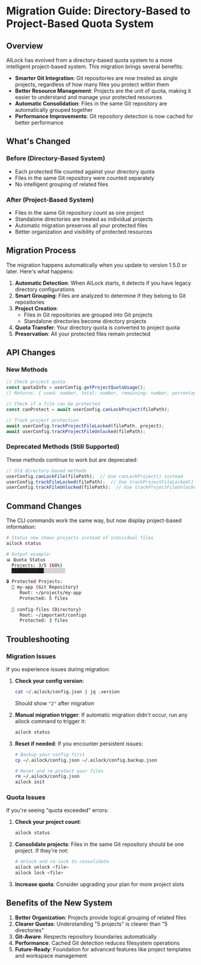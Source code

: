 # Migration Guide: Directory-Based to Project-Based Quota System

## Overview

AILock has evolved from a directory-based quota system to a more intelligent project-based system. This migration brings several benefits:

- **Smarter Git Integration**: Git repositories are now treated as single projects, regardless of how many files you protect within them
- **Better Resource Management**: Projects are the unit of quota, making it easier to understand and manage your protected resources
- **Automatic Consolidation**: Files in the same Git repository are automatically grouped together
- **Performance Improvements**: Git repository detection is now cached for better performance

## What's Changed

### Before (Directory-Based System)
- Each protected file counted against your directory quota
- Files in the same Git repository were counted separately
- No intelligent grouping of related files

### After (Project-Based System)
- Files in the same Git repository count as one project
- Standalone directories are treated as individual projects
- Automatic migration preserves all your protected files
- Better organization and visibility of protected resources

## Migration Process

The migration happens automatically when you update to version 1.5.0 or later. Here's what happens:

1. **Automatic Detection**: When AILock starts, it detects if you have legacy directory configurations
2. **Smart Grouping**: Files are analyzed to determine if they belong to Git repositories
3. **Project Creation**: 
   - Files in Git repositories are grouped into Git projects
   - Standalone directories become directory projects
4. **Quota Transfer**: Your directory quota is converted to project quota
5. **Preservation**: All your protected files remain protected

## API Changes

### New Methods

```typescript
// Check project quota
const quotaInfo = userConfig.getProjectQuotaUsage();
// Returns: { used: number, total: number, remaining: number, percentage: number }

// Check if a file can be protected
const canProtect = await userConfig.canLockProject(filePath);

// Track project protection
await userConfig.trackProjectFileLocked(filePath, project);
await userConfig.trackProjectFileUnlocked(filePath);
```

### Deprecated Methods (Still Supported)

These methods continue to work but are deprecated:

```typescript
// Old directory-based methods
userConfig.canLockFile(filePath);  // Use canLockProject() instead
userConfig.trackFileLocked(filePath);  // Use trackProjectFileLocked() instead
userConfig.trackFileUnlocked(filePath);  // Use trackProjectFileUnlocked() instead
```

## Command Changes

The CLI commands work the same way, but now display project-based information:

```bash
# Status now shows projects instead of individual files
ailock status

# Output example:
📊 Quota Status
  Projects: 3/5 (60%)
  ████████████░░░░░░░░ 

🔒 Protected Projects:
  📁 my-app (Git Repository)
     Root: ~/projects/my-app
     Protected: 5 files
  
  📂 config-files (Directory)
     Root: ~/important/configs
     Protected: 3 files
```

## Troubleshooting

### Migration Issues

If you experience issues during migration:

1. **Check your config version**:
   ```bash
   cat ~/.ailock/config.json | jq .version
   ```
   Should show `"2"` after migration

2. **Manual migration trigger**:
   If automatic migration didn't occur, run any ailock command to trigger it:
   ```bash
   ailock status
   ```

3. **Reset if needed**:
   If you encounter persistent issues:
   ```bash
   # Backup your config first
   cp ~/.ailock/config.json ~/.ailock/config.backup.json
   
   # Reset and re-protect your files
   rm ~/.ailock/config.json
   ailock init
   ```

### Quota Issues

If you're seeing "quota exceeded" errors:

1. **Check your project count**:
   ```bash
   ailock status
   ```

2. **Consolidate projects**:
   Files in the same Git repository should be one project. If they're not:
   ```bash
   # Unlock and re-lock to consolidate
   ailock unlock <file>
   ailock lock <file>
   ```

3. **Increase quota**:
   Consider upgrading your plan for more project slots

## Benefits of the New System

1. **Better Organization**: Projects provide logical grouping of related files
2. **Clearer Quotas**: Understanding "5 projects" is clearer than "5 directories"
3. **Git-Aware**: Respects repository boundaries automatically
4. **Performance**: Cached Git detection reduces filesystem operations
5. **Future-Ready**: Foundation for advanced features like project templates and workspace management